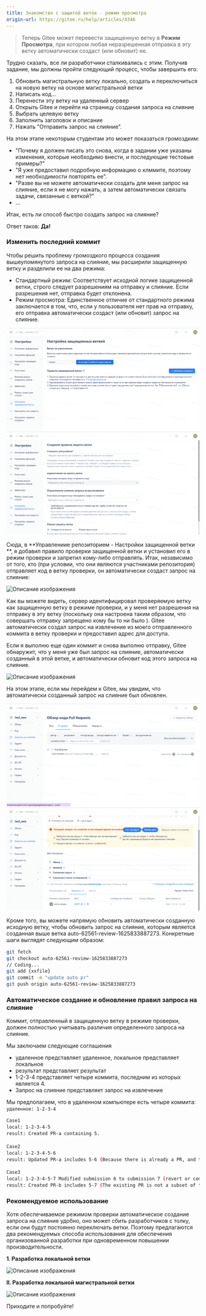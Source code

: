 ```yaml
---
title: Знакомство с защитой веток - режим просмотра
origin-url: https://gitee.ru/help/articles/4346
---
```


> Теперь Gitee может перевести защищенную ветку в **Режим Просмотра**, при котором любая неразрешенная отправка в эту ветку автоматически создаст (или обновит) ее.

Трудно сказать, все ли разработчики сталкивались с этим. Получив задание, мы должны пройти следующий процесс, чтобы завершить его:

1. Обновить магистральную ветку локально, создать и переключиться на новую ветку на основе магистральной ветки
2. Написать код...
3. Перенести эту ветку на удаленный сервер
4. Открыть Gitee и перейти на страницу создания запроса на слияние
5. Выбрать целевую ветку
6. Заполнить заголовок и описание
7. Нажать "Отправить запрос на слияние".

На этом этапе некоторым студентам это может показаться громоздким:

- "Почему я должен писать это снова, когда в задании уже указаны изменения, которые необходимо внести, и последующие тестовые примеры?"
- "Я уже предоставил подробную информацию о клммите, поэтому нет необходимости повторять ее".
- "Разве вы не можете автоматически создать для меня запрос на слияние, если я не могу нажать, а затем автоматически связать задачи, связанные с веткой?"
- ...

Итак, есть ли способ быстро создать запрос на слияние?

Ответ таков: **Да!**

### **Изменить последний коммит**

Чтобы решить проблему громоздкого процесса создания вышеупомянутого запроса на слияние, мы расширили защищенную ветку и разделили ее на два режима:

- Стандартный режим: Соответствует исходной логике защищенной ветки, строго следует разрешениям на отправку и слияние. Если разрешения нет, отправка будет отклонена.
- Режим просмотра: Единственное отличие от стандартного режима заключается в том, что, если у пользователя нет прав на отправку, его отправка автоматически создаст (или обновит) запрос на слияние.

![Описание изображения](../../../../../assets/image164.png)
![Описание изображения](../../../../../assets/image165.png)

Сюда, в **Управлениие репозиторием - Настройки защищенной ветки **, я добавил правило проверки защищенной ветки и установил его в режим проверки и запретил кому-либо отправлять. Итак, независимо от того, кто (при условии, что они являются участниками репозитория) отправляет код в ветку проверки, он автоматически создаст запрос на слияние:

![Описание изображения](./assets/150632_2426aa33_62561.webp)

Как вы можете видеть, сервер идентифицировал проверяемую ветку как защищенную ветку в режиме проверки, и у меня нет разрешения на отправку в эту ветку (поскольку она настроена таким образом, что совершать отправку запрещено кому бы то ни было ). Gitee автоматически создал запрос на извлечение из моего отправленного коммита в ветку проверки и предоставил адрес для доступа.

Если я выполню еще один коммит и снова выполню отправку, Gitee обнаружит, что у меня уже был запрос на слияние, автоматически созданный в этой ветке, и автоматически обновит код этого запроса на слияние.

![Описание изображения](./assets/154106_2ca73096_62561.webp)

На этом этапе, если мы перейдем к Gitee, мы увидим, что автоматически созданный запрос на слияние был обновлен.

![Описание изображения](../../../../../assets/image166.png)
![Описание изображения](../../../../../assets/image167.png)

Кроме того, вы можете напрямую обновить автоматически созданную исходную ветку, чтобы обновить запрос на слияние, которым является созданная выше ветка auto-62561-review-1625833887273. Конкретные шаги выглядят следующим образом:

```bash
git fetch 
git checkout auto-62561-review-1625833887273
// Coding...
git add {xxfile}
git commit -m "update auto pr"
git push origin auto-62561-review-1625833887273
```

### **Автоматическое создание и обновление правил запроса на слияние**

Коммит, отправленный в защищенную ветку в режиме проверки, должен полностью учитывать различия определенного запроса на слияние.

Мы заключаем следующие соглашения

- удаленное представляет удаленное, 
локальное представляет локальное
- результат представляет результат
- 1-2-3-4 представляет четыре коммита, последним из которых является 4.
- Запрос на слияние представляет запрос на извлечение

Мы предполагаем, что в удаленном компьютере есть четыре коммита: `удаленное: 1-2-3-4`

```bash
Case1
local: 1-2-3-4-5
result: Created PR-a containing 5.

Case2
local: 1-2-3-4-5-6
result: Updated PR-a includes 5-6 (Because there is already a PR, and this version is the parent of the differences in this PR, so it can be updated).

Case3
local: 1-2-3-4-5-7 Modified submission 6 to submission 7 (revert or commit --amend operation)
result: Created PR-b includes 5-7 (The existing PR is not a subset of this version, this version does not include 6, so create a new PR)
```

### **Рекомендуемое использование**

Хотя обеспечиваемое режимом проверки автоматическое создание запроса на слияние удобно, оно может сбить разработчиков с толку, если они будут постоянно переключать ветки. Поэтому предлагаются два рекомендуемых способа использования для обеспечения организованной разработки при одновременном повышении производительности.

**1. Разработка локальной ветки**

![Описание изображения](./assets/163512_b2692312_62561.webp)

**II. Разработка локальной магистральной ветки**

![Описание изображения](./assets/163759_e32154c4_62561.webp)

Приходите и попробуйте!